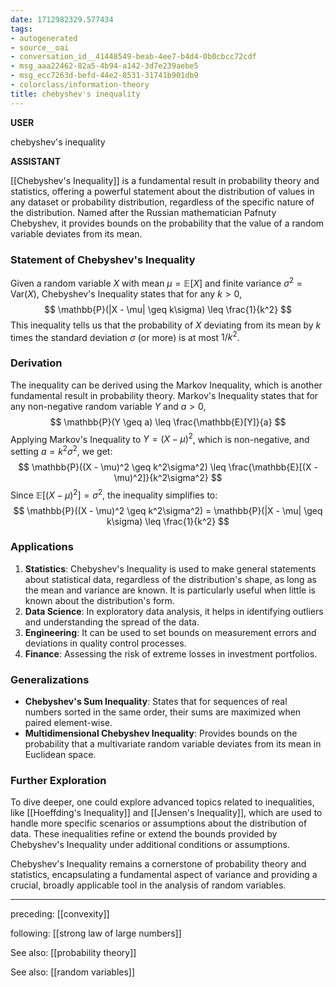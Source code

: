 ```yaml
---
date: 1712982329.577434
tags:
- autogenerated
- source__oai
- conversation_id__41448549-beab-4ee7-b4d4-0b0cbcc72cdf
- msg_aaa22462-82a5-4b94-a142-3d7e239aebe5
- msg_ecc7263d-befd-44e2-8531-31741b901db9
- colorclass/information-theory
title: chebyshev's inequality
---
```


**USER**

chebyshev's inequality


**ASSISTANT**

[[Chebyshev's Inequality]] is a fundamental result in probability theory and statistics, offering a powerful statement about the distribution of values in any dataset or probability distribution, regardless of the specific nature of the distribution. Named after the Russian mathematician Pafnuty Chebyshev, it provides bounds on the probability that the value of a random variable deviates from its mean.

### Statement of Chebyshev's Inequality
Given a random variable $X$ with mean $\mu = \mathbb{E}[X]$ and finite variance $\sigma^2 = \text{Var}(X)$, Chebyshev's Inequality states that for any $k > 0$,
$$
\mathbb{P}(|X - \mu| \geq k\sigma) \leq \frac{1}{k^2}
$$
This inequality tells us that the probability of $X$ deviating from its mean by $k$ times the standard deviation $\sigma$ (or more) is at most $1/k^2$.

### Derivation
The inequality can be derived using the Markov Inequality, which is another fundamental result in probability theory. Markov's Inequality states that for any non-negative random variable $Y$ and $a > 0$,
$$
\mathbb{P}(Y \geq a) \leq \frac{\mathbb{E}[Y]}{a}
$$
Applying Markov's Inequality to $Y = (X - \mu)^2$, which is non-negative, and setting $a = k^2\sigma^2$, we get:
$$
\mathbb{P}((X - \mu)^2 \geq k^2\sigma^2) \leq \frac{\mathbb{E}[(X - \mu)^2]}{k^2\sigma^2}
$$
Since $\mathbb{E}[(X - \mu)^2] = \sigma^2$, the inequality simplifies to:
$$
\mathbb{P}((X - \mu)^2 \geq k^2\sigma^2) = \mathbb{P}(|X - \mu| \geq k\sigma) \leq \frac{1}{k^2}
$$

### Applications
1. **Statistics**: Chebyshev's Inequality is used to make general statements about statistical data, regardless of the distribution's shape, as long as the mean and variance are known. It is particularly useful when little is known about the distribution's form.
2. **Data Science**: In exploratory data analysis, it helps in identifying outliers and understanding the spread of the data.
3. **Engineering**: It can be used to set bounds on measurement errors and deviations in quality control processes.
4. **Finance**: Assessing the risk of extreme losses in investment portfolios.

### Generalizations
- **Chebyshev's Sum Inequality**: States that for sequences of real numbers sorted in the same order, their sums are maximized when paired element-wise.
- **Multidimensional Chebyshev Inequality**: Provides bounds on the probability that a multivariate random variable deviates from its mean in Euclidean space.

### Further Exploration
To dive deeper, one could explore advanced topics related to inequalities, like [[Hoeffding's Inequality]] and [[Jensen's Inequality]], which are used to handle more specific scenarios or assumptions about the distribution of data. These inequalities refine or extend the bounds provided by Chebyshev's Inequality under additional conditions or assumptions.

Chebyshev's Inequality remains a cornerstone of probability theory and statistics, encapsulating a fundamental aspect of variance and providing a crucial, broadly applicable tool in the analysis of random variables.


---

preceding: [[convexity]]  


following: [[strong law of large numbers]]

See also: [[probability theory]]


See also: [[random variables]]